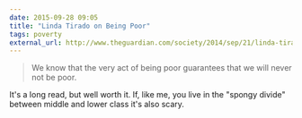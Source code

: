 ```yaml
---
date: 2015-09-28 09:05
title: "Linda Tirado on Being Poor"
tags: poverty
external_url: http://www.theguardian.com/society/2014/sep/21/linda-tirado-poverty-hand-to-mouth-extract
---
```


>We know that the very act of being poor guarantees that we will never not be poor.

It's a long read, but well worth it. If, like me, you live in the "spongy divide" between middle and lower class it's also scary.
